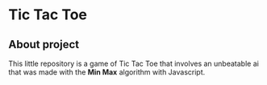# Tic Tac Toe

## About project

This little repository is a game of Tic Tac Toe that involves an unbeatable ai that was made with the **Min Max** algorithm with Javascript.
